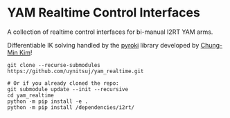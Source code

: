 # YAM Realtime Control Interfaces

A collection of realtime control interfaces for bi-manual I2RT YAM arms.

Differentiable IK solving handled by the [pyroki](https://github.com/chungmin99/pyroki) library developed by [Chung-Min Kim](https://chungmin99.github.io/)! 

```
git clone --recurse-submodules https://github.com/uynitsuj/yam_realtime.git

# Or if you already cloned the repo:
git submodule update --init --recursive
cd yam_realtime
python -m pip install -e .
python -m pip install /dependencies/i2rt/
```